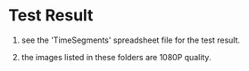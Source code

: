# Test Result
1. see the 'TimeSegments' spreadsheet file for the test result.

2. the images listed in these folders are 1080P quality.

